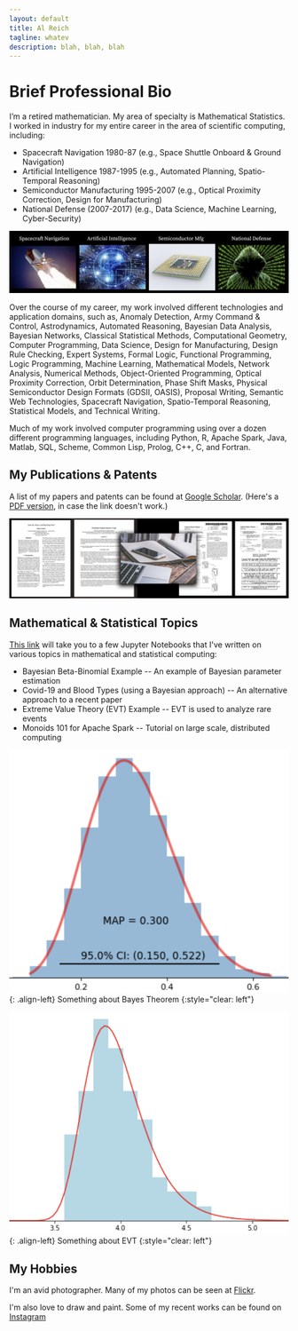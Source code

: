 ```yaml
---
layout: default
title: Al Reich
tagline: whatev
description: blah, blah, blah
---
```


# Brief Professional Bio

I’m a retired mathematician. My area of specialty is Mathematical Statistics. I worked in industry for my entire career in the area of scientific computing, including:
* Spacecraft Navigation 1980-87 (e.g., Space Shuttle Onboard & Ground Navigation)
* Artificial Intelligence 1987-1995 (e.g., Automated Planning, Spatio-Temporal Reasoning)
* Semiconductor Manufacturing 1995-2007 (e.g., Optical Proximity Correction, Design for Manufacturing)
* National Defense (2007-2017) (e.g., Data Science, Machine Learning, Cyber-Security)

![My Job History in Images](images/job_history_images.png)

Over the course of my career, my work involved different technologies and application domains, such as, Anomaly Detection, Army Command & Control, Astrodynamics, Automated Reasoning, Bayesian Data Analysis, Bayesian Networks, Classical Statistical Methods, Computational Geometry, Computer Programming, Data Science, Design for Manufacturing, Design Rule Checking, Expert Systems, Formal Logic, Functional Programming, Logic Programming, Machine Learning, Mathematical Models, Network Analysis, Numerical Methods, Object-Oriented Programming, Optical Proximity Correction, Orbit Determination, Phase Shift Masks, Physical Semiconductor Design Formats (GDSII, OASIS), Proposal Writing, Semantic Web Technologies, Spacecraft Navigation, Spatio-Temporal Reasoning, Statistical Models, and Technical Writing.

Much of my work involved computer programming using over a dozen different programming languages, including Python, R, Apache Spark, Java, Matlab, SQL, Scheme, Common Lisp, Prolog, C++, C, and Fortran.

## My Publications & Patents

A list of my papers and patents can be found at [Google Scholar](https://scholar.google.com/citations?user=N_wnSyUAAAAJ&hl=en).
(Here's a [PDF version](Google_Scholar_AJR.pdf), in case the link doesn't work.)

![Papers & Patents Image](images/papers_patents.png)

## Mathematical & Statistical Topics

[This link](jupyter_notebooks.md) will take you to a few Jupyter Notebooks that I've written on various topics in mathematical and statistical computing:

* Bayesian Beta-Binomial Example -- An example of Bayesian parameter estimation
* Covid-19 and Blood Types (using a Bayesian approach) -- An alternative approach to a recent paper
* Extreme Value Theory (EVT) Example -- EVT is used to analyze rare events
* Monoids 101 for Apache Spark -- Tutorial on large scale, distributed computing

![](images/beta_bin.png){: .align-left}
Something about Bayes Theorem
{:style="clear: left"}

![](images/evt.png){: .align-left}
Something about EVT
{:style="clear: left"}

## My Hobbies

I'm an avid photographer. Many of my photos can be seen at [Flickr](https://www.flickr.com/photos/alreich).

I'm also love to draw and paint. Some of my recent works can be found on [Instagram](https://www.instagram.com/al.reich/)

